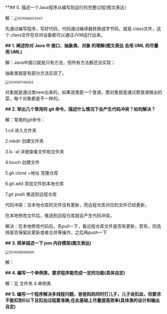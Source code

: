 **## 0. 描述一个Java程序从编写到运行的完整过程(图文表达）

解：<img src="C:\Users\七夜\Desktop\W_07_Test_Zzw\images\1574596372547.png" alt="1574596372547" style="zoom:75%;" />

先通过编写程序，写好代码，代码通过编译器转换成字节码，就是.class文件，这个.class文件在任何设备都可以通过JVM运行出来。

**## 1. 阐述你对 Java 中 接口、抽象类、对象 的理解(图文表达 会用 UML 的尽量用 UML)**

解：Java中接口就是只有方法，但所有方法都还没实现；

抽象类就是有部分方法实现了。

<img src="C:\Users\七夜\Desktop\W_07_Test_Zzw\images\1574597146053.png" alt="1574597146053" style="zoom:75%;" />

对象就是通过类new出来的，如果说类是一个食谱，那对象就是通过那食谱做出的菜，每个对象都是不一样的。

**## 2. 举出几个常用的 git 命令，描述什么情况下会产生代码冲突？如何解决？**

解：常用的git命令：

1.cd 进入文件夹

2.mkdir 创建文件夹

3.ls -al 详细查看文件和文件夹

4.touch 创建文件

5.git clone +地址  克隆仓库

6.git add  添加文件到本地仓库

7.git push 推送到远程仓库

代码冲突：当本地仓库的文件没有更新，而远程仓库对应的文件已经更新，

在本地修改文件后，推送到远程仓库就会产生代码冲突。

解决：在本地修改代码后，先pull一下，看远程仓库文件是否有更新，若有，则选择是否保留此更新或者合并等操作，之后再push一下

**## 3. 简单描述一下 jvm 内存模型(图文表达)**

<img src="C:\Users\七夜\Desktop\W_07_Test_Zzw\images\1574598589569.png" alt="1574598589569" style="zoom:75%;" />

解：

**## 4. 编写一个单例类，要求程序能完成一定的功能(具体自定)**

解：见 文件夹 4.单例类

**## 5. 编写一个程序解决多线程问题，爸爸妈妈同时打儿子，儿子会扣血，但要求不能扣到0以下且扣血过程要准确;在此基础上尽量提高效率(具体类的设计和输出自定)**

